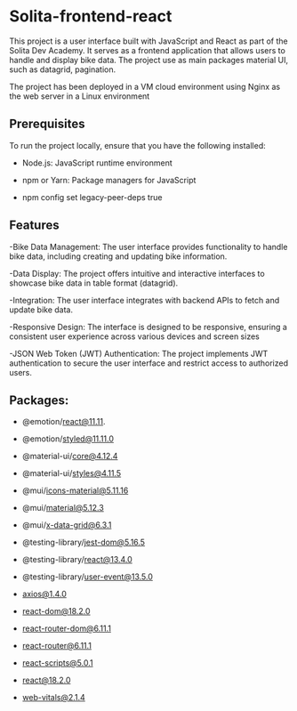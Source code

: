 # Solita-frontend-react
This project is a user interface built with JavaScript and React as part of the Solita Dev Academy. It serves as a frontend application that allows users to handle and display bike data.
The project use as main packages material UI, such as datagrid, pagination. 

The project has been deployed in a VM cloud environment using Nginx as the web server in a Linux environment

## Prerequisites
To run the project locally, ensure that you have the following installed:

- Node.js: JavaScript runtime environment

- npm or Yarn: Package managers for JavaScript

- npm config set legacy-peer-deps true


## Features
-Bike Data Management: The user interface provides functionality to handle bike data, including creating and updating bike information.

-Data Display: The project offers intuitive and interactive interfaces to showcase bike data in table format (datagrid).

-Integration: The user interface integrates with backend APIs to fetch and update bike data.

-Responsive Design: The interface is designed to be responsive, ensuring a consistent user experience across various devices and screen sizes

-JSON Web Token (JWT) Authentication: The project implements JWT authentication to secure the user interface and restrict access to authorized users.


## Packages:

- @emotion/react@11.11.

- @emotion/styled@11.11.0

- @material-ui/core@4.12.4

- @material-ui/styles@4.11.5

- @mui/icons-material@5.11.16

- @mui/material@5.12.3

- @mui/x-data-grid@6.3.1

- @testing-library/jest-dom@5.16.5

- @testing-library/react@13.4.0

- @testing-library/user-event@13.5.0

- axios@1.4.0

- react-dom@18.2.0

- react-router-dom@6.11.1

- react-router@6.11.1

- react-scripts@5.0.1

- react@18.2.0

- web-vitals@2.1.4
